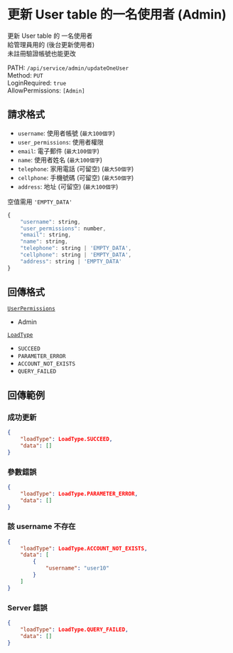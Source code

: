 # 更新 User table 的一名使用者 (Admin)

更新 User table 的 一名使用者  
給管理員用的 (後台更新使用者)  
未註冊驗證帳號也能更改  

PATH: `/api/service/admin/updateOneUser`  
Method: `PUT`  
LoginRequired: `true`  
AllowPermissions: `[Admin]`  


## 請求格式
* `username`: 使用者帳號 (`最大100個字`)
* `user_permissions`: 使用者權限
* `email`: 電子郵件 (`最大100個字`)
* `name`: 使用者姓名 (`最大100個字`)
* `telephone`: 家用電話 (可留空) (`最大50個字`)
* `cellphone`: 手機號碼 (可留空) (`最大50個字`)
* `address`: 地址 (可留空) (`最大100個字`)

空值需用 `'EMPTY_DATA'`  

```js
{
    "username": string,
    "user_permissions": number,
    "email": string,
    "name": string,
    "telephone": string | 'EMPTY_DATA',
    "cellphone": string | 'EMPTY_DATA',
    "address": string | 'EMPTY_DATA'
}
```


## 回傳格式
[`UserPermissions`](../../types.md#userpermissions)  
* Admin

[`LoadType`](../../types.md#loadtype)  
* `SUCCEED`
* `PARAMETER_ERROR`
* `ACCOUNT_NOT_EXISTS`
* `QUERY_FAILED`


## 回傳範例
### 成功更新
```json
{
    "loadType": LoadType.SUCCEED,
    "data": []
}
```

### 參數錯誤
```json
{
    "loadType": LoadType.PARAMETER_ERROR,
    "data": []
}
```

### 該 username 不存在
```json
{
    "loadType": LoadType.ACCOUNT_NOT_EXISTS,
    "data": [
        {
            "username": "user10"
        }
    ]
}
```

### Server 錯誤  
```json
{
    "loadType": LoadType.QUERY_FAILED,
    "data": []
}
```
